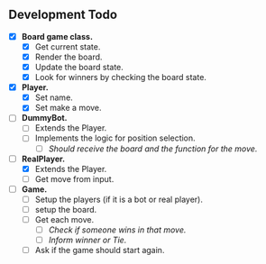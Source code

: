 ## Development Todo

- [X] **Board game class.**
  - [X] Get current state.
  - [X] Render the board.
  - [X] Update the board state.
  - [X] Look for winners by checking the board state.
  
- [X] **Player.**
  - [X] Set name.
  - [X] Set make a move.

- [ ] **DummyBot.**
  - [ ] Extends the Player.
  - [ ] Implements the logic for position selection.
    - [ ] _Should receive the board and the function for the move._

- [ ] **RealPlayer.**
  - [X] Extends the Player.
  - [ ] Get move from input.
  
- [ ] **Game.**
  - [ ] Setup the players (if it is a bot or real player).
  - [ ] setup the board.
  - [ ] Get each move.
    - [ ] _Check if someone wins in that move._
    - [ ] _Inform winner or Tie._
  - [ ] Ask if the game should start again.

